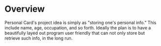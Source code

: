 # Overview

 Personal Card's project idea is simply as "storing one's personal info." This include name, age, occupation, and so forth. Ideally the plan is to have a beautifully layed out program user friendly that can not only store but retrieve such info, in the long run.
